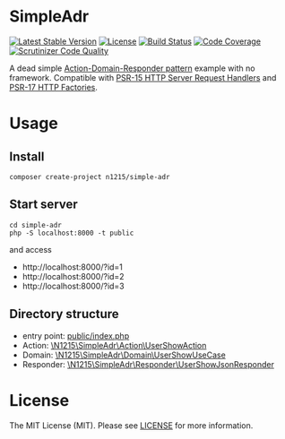 # SimpleAdr
[![Latest Stable Version](https://poser.pugx.org/n1215/simple-adr/v/stable)](https://packagist.org/packages/n1215/simple-adr)
[![License](https://poser.pugx.org/n1215/simple-adr/license)](https://packagist.org/packages/n1215/simple-adr)
[![Build Status](https://scrutinizer-ci.com/g/n1215/simple-adr/badges/build.png?b=master)](https://scrutinizer-ci.com/g/n1215/simple-adr/build-status/master)
[![Code Coverage](https://scrutinizer-ci.com/g/n1215/simple-adr/badges/coverage.png?b=master)](https://scrutinizer-ci.com/g/n1215/simple-adr/?branch=master)
[![Scrutinizer Code Quality](https://scrutinizer-ci.com/g/n1215/simple-adr/badges/quality-score.png?b=master)](https://scrutinizer-ci.com/g/n1215/simple-adr/?branch=master)

A dead simple [Action-Domain-Responder pattern](https://github.com/pmjones/adr) example with no framework.
Compatible with [PSR-15 HTTP Server Request Handlers](https://www.php-fig.org/psr/psr-15/) and [PSR-17 HTTP Factories](https://www.php-fig.org/psr/psr-17/).

# Usage

## Install

```
composer create-project n1215/simple-adr
```

## Start server

```
cd simple-adr
php -S localhost:8000 -t public
```

and access

- http://localhost:8000/?id=1
- http://localhost:8000/?id=2
- http://localhost:8000/?id=3

## Directory structure

- entry point: [public/index.php](public/index.php)
- Action: [\N1215\SimpleAdr\Action\UserShowAction](src/Action/UserShowAction.php)
- Domain: [\N1215\SimpleAdr\Domain\UserShowUseCase](src/Domain/UserShowUseCase.php)
- Responder: [\N1215\SimpleAdr\Responder\UserShowJsonResponder](src/Responder/UserShowJsonResponder.php)


# License
The MIT License (MIT). Please see [LICENSE](LICENSE) for more information.
